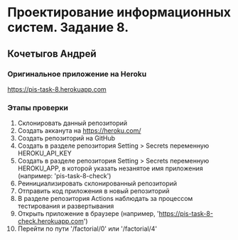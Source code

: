 # Проектирование информационных систем. Задание 8.

## Кочетыгов Андрей

### Оригинальное приложение на Heroku

https://pis-task-8.herokuapp.com

### Этапы проверки

1. Склонировать данный репозиторий
2. Создать акканута на https://heroku.com/
3. Создать репозиторий на GitHub
4. Создать в разделе репозитория Setting > Secrets переменную HEROKU_API_KEY
5. Создать в разделе репозитория Setting > Secrets переменную HEROKU_APP, в которой указать незанятое имя приложения (например: 'pis-task-8-check')
6. Реинициализировать склонированный репозиторий
7. Отправить код приложения в новый репозиторий
8. В разделе репозитория Actions наблюдать за процессом тестирования и развертывания
9. Открыть приложение в браузере (например, 'https://pis-task-8-check.herokuapp.com')
10. Перейти по пути '/factorial/0' или '/factorial/4'
